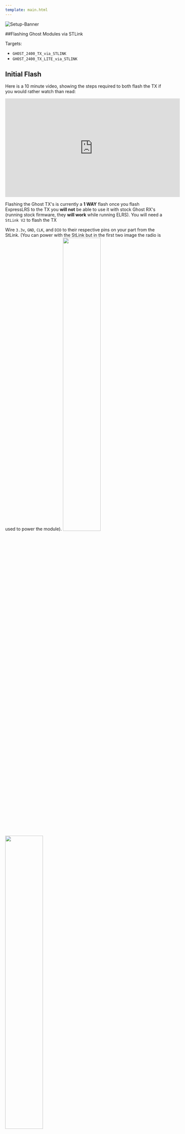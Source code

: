 ```yaml
---
template: main.html
---
```


![Setup-Banner](https://raw.githubusercontent.com/ExpressLRS/ExpressLRS-hardware/master/img/quick-start.png)

##Flashing Ghost Modules via STLink

Targets:

- `GHOST_2400_TX_via_STLINK`
- `GHOST_2400_TX_LITE_via_STLINK`

## Initial Flash

Here is a 10 minute video, showing the steps required to both flash the TX if you would rather watch than read:
<iframe width="560" height="315" src="https://www.youtube.com/embed/fHxx2Cc3Hz0" title="YouTube video player" frameborder="0" allow="accelerometer; autoplay; clipboard-write; encrypted-media; gyroscope; picture-in-picture" allowfullscreen></iframe>

Flashing the Ghost TX's is currently a **1 WAY** flash once you flash ExpressLRS to the TX you **will not** be able to use it with stock Ghost RX's (running stock firmware, they **will work** while running ELRS).  You will need a `StLink V2` to flash the TX

Wire `3.3v`, `GND`, `CLK`, and `DIO` to their respective pins on your part from the StLink. (You can power with the StLink but in the first two image the radio is used to power the module). 
<img src="https://i.imgur.com/58wxHZe.png" width = "49%">
<img src="https://i.imgur.com/vztruRj.png" width = "49%">

Here is the output/input antennas of the TX:
![antenna](https://camo.githubusercontent.com/49b7f4a41eb507189f92f792520a7dccad624df24a63db3ee119b284e2d41def/68747470733a2f2f692e696d6775722e636f6d2f724f6e7a6e6d592e706e67)

## Updating

Updating can be done by building an updated version on the configurator and then flashing the `firmware.bin` file using OpenTX.